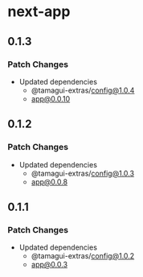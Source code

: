 # next-app

## 0.1.3

### Patch Changes

- Updated dependencies
  - @tamagui-extras/config@1.0.4
  - app@0.0.10

## 0.1.2

### Patch Changes

- Updated dependencies
  - @tamagui-extras/config@1.0.3
  - app@0.0.8

## 0.1.1

### Patch Changes

- Updated dependencies
  - @tamagui-extras/config@1.0.2
  - app@0.0.3
